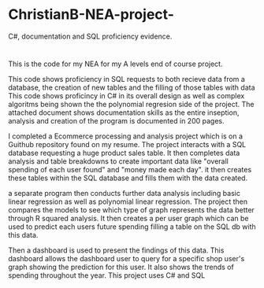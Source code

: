 # ChristianB-NEA-project-
C#, documentation and SQL proficiency evidence.
#
This is the code for my NEA for my A levels end of course project.

This code shows proficiency in SQL requests to both recieve data from a database, the creation of new tables and the filling of those tables with data
This code shows proficincy in C# in its overall design as well as complex algoritms being shown the the polynomial regresion side of the project.
The attached document shows documentation skills as the entire inseption, analysis and creation of the program is documented in 200 pages.

I completed a Ecommerce processing and analysis project which is on a Guithub repository found on my resume. The project interacts with a SQL database requesting a huge product sales table. It then completes data analysis and table breakdowns to create important data like "overall spending of each user found" and "money made each day". it then creates these tables within the SQL database and fills them with the data created.

a separate program then conducts further data analysis including basic linear regression as well as polynomial linear regression. The project then compares the models to see which type of graph represents the data better through R squared analysis. It then creates a per user graph which can be used to predict each users future spending filling a table on the SQL db with this data.

Then a dashboard is used to present the findings of this data. This dashboard allows the dashboard user to query for a specific shop user's graph showing the prediction for this user. It also shows the trends of spending throughout the year. This project uses C# and SQL
